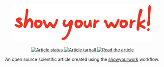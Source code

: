 <p align="center">
<a href="https://github.com/showyourwork/showyourwork">
<img width = "450" src="https://raw.githubusercontent.com/showyourwork/.github/main/images/showyourwork.png" alt="showyourwork"/>
</a>
<br>
<br>
<a href="https://github.com/eiffl/LLMAssistedResearch/actions/workflows/build.yml">
<img src="https://github.com/eiffl/LLMAssistedResearch/actions/workflows/build.yml/badge.svg?branch=main" alt="Article status"/>
</a>
<a href="https://github.com/eiffl/LLMAssistedResearch/raw/main-pdf/arxiv.tar.gz">
<img src="https://img.shields.io/badge/article-tarball-blue.svg?style=flat" alt="Article tarball"/>
</a>
<a href="https://github.com/eiffl/LLMAssistedResearch/raw/main-pdf/ms.pdf">
<img src="https://img.shields.io/badge/article-pdf-blue.svg?style=flat" alt="Read the article"/>
</a>
</p>

An open source scientific article created using the [showyourwork](https://github.com/showyourwork/showyourwork) workflow.
